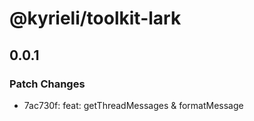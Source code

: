 # @kyrieli/toolkit-lark

## 0.0.1

### Patch Changes

- 7ac730f: feat: getThreadMessages & formatMessage

